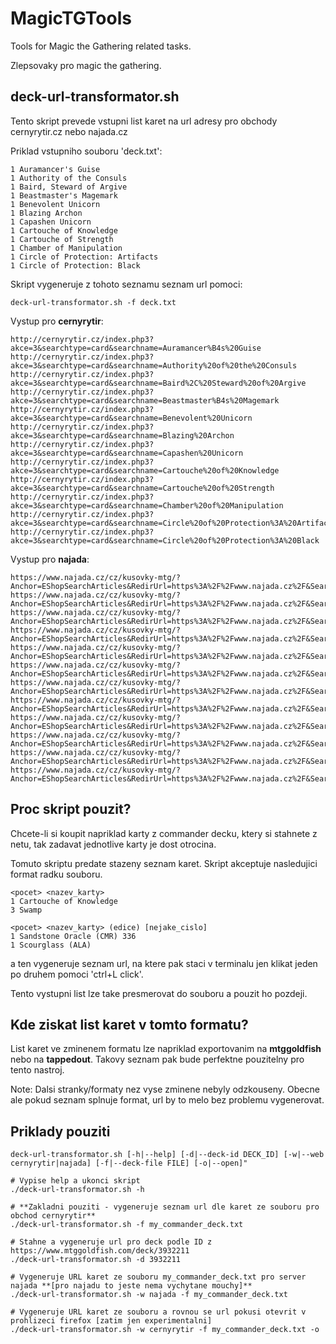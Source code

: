 # MagicTGTools
Tools for Magic the Gathering related tasks.

Zlepsovaky pro magic the gathering.

## deck-url-transformator.sh
Tento skript prevede vstupni list karet na url adresy pro obchody cernyrytir.cz nebo najada.cz

Priklad vstupniho souboru 'deck.txt':
```
1 Auramancer's Guise
1 Authority of the Consuls
1 Baird, Steward of Argive
1 Beastmaster's Magemark
1 Benevolent Unicorn
1 Blazing Archon
1 Capashen Unicorn
1 Cartouche of Knowledge
1 Cartouche of Strength
1 Chamber of Manipulation
1 Circle of Protection: Artifacts
1 Circle of Protection: Black
```

Skript vygeneruje z tohoto seznamu seznam url pomoci:
```
deck-url-transformator.sh -f deck.txt
```

Vystup pro **cernyrytir**:
```
http://cernyrytir.cz/index.php3?akce=3&searchtype=card&searchname=Auramancer%B4s%20Guise
http://cernyrytir.cz/index.php3?akce=3&searchtype=card&searchname=Authority%20of%20the%20Consuls
http://cernyrytir.cz/index.php3?akce=3&searchtype=card&searchname=Baird%2C%20Steward%20of%20Argive
http://cernyrytir.cz/index.php3?akce=3&searchtype=card&searchname=Beastmaster%B4s%20Magemark
http://cernyrytir.cz/index.php3?akce=3&searchtype=card&searchname=Benevolent%20Unicorn
http://cernyrytir.cz/index.php3?akce=3&searchtype=card&searchname=Blazing%20Archon
http://cernyrytir.cz/index.php3?akce=3&searchtype=card&searchname=Capashen%20Unicorn
http://cernyrytir.cz/index.php3?akce=3&searchtype=card&searchname=Cartouche%20of%20Knowledge
http://cernyrytir.cz/index.php3?akce=3&searchtype=card&searchname=Cartouche%20of%20Strength
http://cernyrytir.cz/index.php3?akce=3&searchtype=card&searchname=Chamber%20of%20Manipulation
http://cernyrytir.cz/index.php3?akce=3&searchtype=card&searchname=Circle%20of%20Protection%3A%20Artifacts
http://cernyrytir.cz/index.php3?akce=3&searchtype=card&searchname=Circle%20of%20Protection%3A%20Black
```

Vystup pro **najada**:
```
https://www.najada.cz/cz/kusovky-mtg/?Anchor=EShopSearchArticles&RedirUrl=https%3A%2F%2Fwww.najada.cz%2F&Search=Auramancer's+Guise&Sender=Submit&MagicCardSet=-1#
https://www.najada.cz/cz/kusovky-mtg/?Anchor=EShopSearchArticles&RedirUrl=https%3A%2F%2Fwww.najada.cz%2F&Search=Authority+of+the+Consuls&Sender=Submit&MagicCardSet=-1#
https://www.najada.cz/cz/kusovky-mtg/?Anchor=EShopSearchArticles&RedirUrl=https%3A%2F%2Fwww.najada.cz%2F&Search=Baird%2C+Steward+of+Argive&Sender=Submit&MagicCardSet=-1#
https://www.najada.cz/cz/kusovky-mtg/?Anchor=EShopSearchArticles&RedirUrl=https%3A%2F%2Fwww.najada.cz%2F&Search=Beastmaster's+Magemark&Sender=Submit&MagicCardSet=-1#
https://www.najada.cz/cz/kusovky-mtg/?Anchor=EShopSearchArticles&RedirUrl=https%3A%2F%2Fwww.najada.cz%2F&Search=Benevolent+Unicorn&Sender=Submit&MagicCardSet=-1#
https://www.najada.cz/cz/kusovky-mtg/?Anchor=EShopSearchArticles&RedirUrl=https%3A%2F%2Fwww.najada.cz%2F&Search=Blazing+Archon&Sender=Submit&MagicCardSet=-1#
https://www.najada.cz/cz/kusovky-mtg/?Anchor=EShopSearchArticles&RedirUrl=https%3A%2F%2Fwww.najada.cz%2F&Search=Capashen+Unicorn&Sender=Submit&MagicCardSet=-1#
https://www.najada.cz/cz/kusovky-mtg/?Anchor=EShopSearchArticles&RedirUrl=https%3A%2F%2Fwww.najada.cz%2F&Search=Cartouche+of+Knowledge&Sender=Submit&MagicCardSet=-1#
https://www.najada.cz/cz/kusovky-mtg/?Anchor=EShopSearchArticles&RedirUrl=https%3A%2F%2Fwww.najada.cz%2F&Search=Cartouche+of+Strength&Sender=Submit&MagicCardSet=-1#
https://www.najada.cz/cz/kusovky-mtg/?Anchor=EShopSearchArticles&RedirUrl=https%3A%2F%2Fwww.najada.cz%2F&Search=Chamber+of+Manipulation&Sender=Submit&MagicCardSet=-1#
https://www.najada.cz/cz/kusovky-mtg/?Anchor=EShopSearchArticles&RedirUrl=https%3A%2F%2Fwww.najada.cz%2F&Search=Circle+of+Protection%3A+Artifacts&Sender=Submit&MagicCardSet=-1#
https://www.najada.cz/cz/kusovky-mtg/?Anchor=EShopSearchArticles&RedirUrl=https%3A%2F%2Fwww.najada.cz%2F&Search=Circle+of+Protection%3A+Black&Sender=Submit&MagicCardSet=-1#
```

## Proc skript pouzit?

Chcete-li si koupit napriklad karty z commander decku, ktery si stahnete z netu, tak zadavat jednotlive karty je dost otrocina.

Tomuto skriptu predate stazeny seznam karet. Skript akceptuje nasledujici format radku souboru.
```
<pocet> <nazev_karty>
1 Cartouche of Knowledge
3 Swamp

<pocet> <nazev_karty> (edice) [nejake_cislo]
1 Sandstone Oracle (CMR) 336
1 Scourglass (ALA)
```
a ten vygeneruje seznam url, na ktere pak staci v terminalu jen klikat jeden po druhem pomoci 'ctrl+L click'.

Tento vystupni list lze take presmerovat do souboru a pouzit ho pozdeji.


## Kde ziskat list karet v tomto formatu?
List karet ve zminenem formatu lze napriklad exportovanim na **mtggoldfish** nebo na **tappedout**. Takovy seznam pak bude perfektne pouzitelny pro tento nastroj.

Note: Dalsi stranky/formaty nez vyse zminene nebyly odzkouseny. Obecne ale pokud seznam splnuje format, url by to melo bez problemu vygenerovat.


## Priklady pouziti
```
deck-url-transformator.sh [-h|--help] [-d|--deck-id DECK_ID] [-w|--web cernyrytir|najada] [-f|--deck-file FILE] [-o|--open]"

# Vypise help a ukonci skript
./deck-url-transformator.sh -h

# **Zakladni pouziti - vygeneruje seznam url dle karet ze souboru pro obchod cernyrytir**
./deck-url-transformator.sh -f my_commander_deck.txt

# Stahne a vygeneruje url pro deck podle ID z https://www.mtggoldfish.com/deck/3932211
./deck-url-transformator.sh -d 3932211

# Vygeneruje URL karet ze souboru my_commander_deck.txt pro server najada **[pro najadu to jeste nema vychytane mouchy]**
./deck-url-transformator.sh -w najada -f my_commander_deck.txt

# Vygeneruje URL karet ze souboru a rovnou se url pokusi otevrit v prohlizeci firefox [zatim jen experimentalni]
./deck-url-transformator.sh -w cernyrytir -f my_commander_deck.txt -o
```


